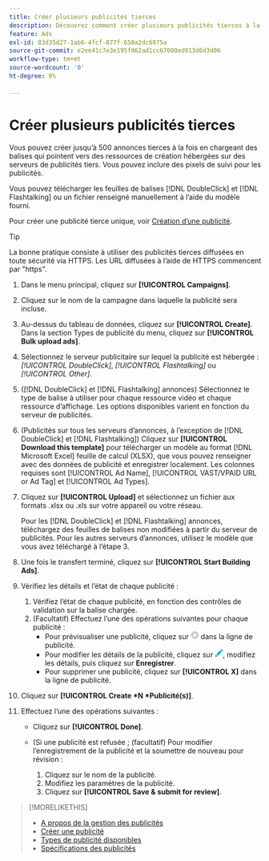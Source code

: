 ```yaml
---
title: Créer plusieurs publicités tierces
description: Découvrez comment créer plusieurs publicités tierces à la fois.
feature: Ads
exl-id: 83d35d27-1ab6-4fcf-877f-650a2dc6975a
source-git-commit: e2ee41c7e3e195f062ad1cc67080ed913d6d3d06
workflow-type: tm+mt
source-wordcount: '0'
ht-degree: 0%

---
```


# Créer plusieurs publicités tierces

Vous pouvez créer jusqu’à 500 annonces tierces à la fois en chargeant des balises qui pointent vers des ressources de création hébergées sur des serveurs de publicités tiers. Vous pouvez inclure des pixels de suivi pour les publicités.<!-- The bulksheet template for other ad servers says you can include 200. Which is it: 200 or 500? -->

Vous pouvez télécharger les feuilles de balises [!DNL DoubleClick] et [!DNL Flashtalking] ou un fichier renseigné manuellement à l’aide du modèle fourni.

Pour créer une publicité tierce unique, voir [Création d’une publicité](ad-create.md).

>[!TIP]
>
> La bonne pratique consiste à utiliser des publicités tierces diffusées en toute sécurité via HTTPS. Les URL diffusées à l’aide de HTTPS commencent par &quot;https&quot;.

1. Dans le menu principal, cliquez sur **[!UICONTROL Campaigns]**.

1. Cliquez sur le nom de la campagne dans laquelle la publicité sera incluse.

1. Au-dessus du tableau de données, cliquez sur **[!UICONTROL Create]**. Dans la section Types de publicité du menu, cliquez sur **[!UICONTROL Bulk upload ads]**.

1. Sélectionnez le serveur publicitaire sur lequel la publicité est hébergée : *[!UICONTROL DoubleClick]*, *[!UICONTROL Flashtalking]* ou *[!UICONTROL Other]*.

1. ([!DNL DoubleClick] et [!DNL Flashtalking] annonces) Sélectionnez le type de balise à utiliser pour chaque ressource vidéo et chaque ressource d’affichage. Les options disponibles varient en fonction du serveur de publicités.

1. (Publicités sur tous les serveurs d’annonces, à l’exception de [!DNL DoubleClick] et [!DNL Flashtalking]) Cliquez sur **[!UICONTROL Download this template]** pour télécharger un modèle au format [!DNL Microsoft Excel] feuille de calcul (XLSX), que vous pouvez renseigner avec des données de publicité et enregistrer localement. Les colonnes requises sont [!UICONTROL Ad Name], [!UICONTROL VAST/VPAID URL or Ad Tag] et [!UICONTROL Ad Types].

1. Cliquez sur **[!UICONTROL Upload]** et sélectionnez un fichier aux formats .xlsx ou .xls sur votre appareil ou votre réseau.

   Pour les [!DNL DoubleClick] et [!DNL Flashtalking] annonces, téléchargez des feuilles de balises non modifiées à partir du serveur de publicités. Pour les autres serveurs d’annonces, utilisez le modèle que vous avez téléchargé à l’étape 3.

1. Une fois le transfert terminé, cliquez sur **[!UICONTROL Start Building Ads]**.

1. Vérifiez les détails et l’état de chaque publicité :

   1. Vérifiez l’état de chaque publicité, en fonction des contrôles de validation sur la balise chargée.
   1. (Facultatif) Effectuez l’une des opérations suivantes pour chaque publicité :
      * Pour prévisualiser une publicité, cliquez sur ![play](/help/dsp/assets/play.png) dans la ligne de publicité.
      * Pour modifier les détails de la publicité, cliquez sur ![modifier](/help/dsp/assets/edit.png), modifiez les détails, puis cliquez sur **Enregistrer**.
      * Pour supprimer une publicité, cliquez sur **[!UICONTROL X]** dans la ligne de publicité.

1. Cliquez sur **[!UICONTROL Create *N *Publicité(s)]**.

1. Effectuez l’une des opérations suivantes :

   * Cliquez sur **[!UICONTROL Done]**.

   * (Si une publicité est refusée ; (facultatif) Pour modifier l’enregistrement de la publicité et la soumettre de nouveau pour révision :
      1. Cliquez sur le nom de la publicité.
      1. Modifiez les paramètres de la publicité.
      1. Cliquez sur **[!UICONTROL Save & submit for review]**.

>[!MORELIKETHIS]
>
>* [A propos de la gestion des publicités](ad-about.md)
>* [Créer une publicité](ad-create.md)
>* [Types de publicité disponibles](ad-types.md)
>* [Spécifications des publicités](/help/dsp/assets/ad-specs.pdf)

